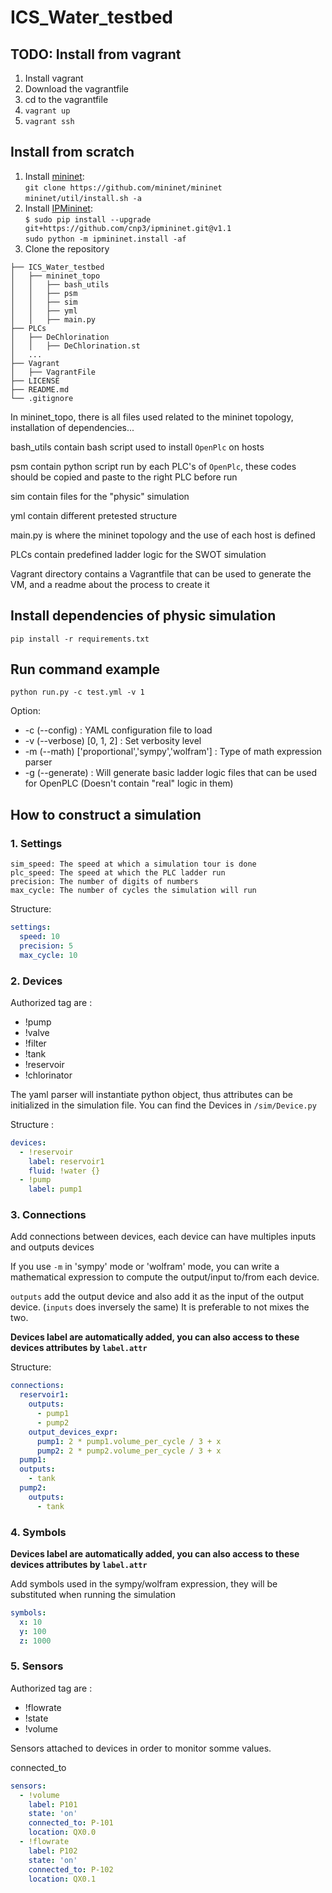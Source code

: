 # ICS_Water_testbed

## TODO: Install from vagrant
1. Install vagrant
2. Download the vagrantfile
3. cd to the vagrantfile
4. `vagrant up`
5. `vagrant ssh`

## Install from scratch
1. Install [mininet](https://mininet.org/download/): \
`git clone https://github.com/mininet/mininet` \
`mininet/util/install.sh -a`
2. Install [IPMininet](https://ipmininet.readthedocs.io/en/latest/install.html): \
`$ sudo pip install --upgrade git+https://github.com/cnp3/ipmininet.git@v1.1` \
`sudo python -m ipmininet.install -af`
3. Clone the repository

```Tree
├── ICS_Water_testbed
│   ├── mininet_topo
│   │   ├── bash_utils
│   │   ├── psm
│   │   ├── sim
│   │   ├── yml
│   │   ├── main.py
├── PLCs
│   ├── DeChlorination
│   │   ├── DeChlorination.st
│   ...
├── Vagrant
│   ├── VagrantFile
├── LICENSE
├── README.md
└── .gitignore
```
In mininet_topo, there is all files used related to the mininet topology, installation of dependencies...

bash_utils contain bash script used to install `OpenPlc` on hosts

psm contain python script run by each PLC's of `OpenPlc`, these codes should be copied and paste to the right PLC before run

sim contain files for the "physic" simulation

yml contain different pretested structure

main.py is where the mininet topology and the use of each host is defined

PLCs contain predefined ladder logic for the SWOT simulation

Vagrant directory contains a Vagrantfile that can be used to generate the VM, and a readme about the process to create it


## Install dependencies of physic simulation
`pip install -r requirements.txt`

## Run command example
`python run.py -c test.yml -v 1`

Option:
- -c (--config) : YAML configuration file to load
- -v (--verbose) [0, 1, 2] : Set verbosity level
- -m (--math) ['proportional','sympy','wolfram'] : Type of math expression parser
- -g (--generate) : Will generate basic ladder logic files that can be used for OpenPLC (Doesn't contain "real" logic in them)
## How to construct a simulation
### 1. Settings
    sim_speed: The speed at which a simulation tour is done
    plc_speed: The speed at which the PLC ladder run
    precision: The number of digits of numbers
    max_cycle: The number of cycles the simulation will run
Structure:
```yaml
settings:
  speed: 10
  precision: 5
  max_cycle: 10
```
### 2. Devices
Authorized tag are :
- !pump
- !valve
- !filter
- !tank
- !reservoir
- !chlorinator

The yaml parser will instantiate python object, thus attributes can be initialized
in the simulation file. You can find the Devices in `/sim/Device.py`

Structure :
```yaml
devices:
  - !reservoir
    label: reservoir1
    fluid: !water {}
  - !pump
    label: pump1
```
### 3. Connections
Add connections between devices, each device can have multiples inputs and outputs
devices

If you use `-m` in 'sympy' mode or 'wolfram' mode, you can write a mathematical expression
to compute the output/input to/from each device.

`outputs` add the output device and also add it as the input of the output device. (`inputs` does inversely the same)
It is preferable to not mixes the two.


**Devices label are automatically added, you can also access to these devices attributes by `label.attr`**

Structure:
```yaml
connections:
  reservoir1:
    outputs:
      - pump1
      - pump2
    output_devices_expr:
      pump1: 2 * pump1.volume_per_cycle / 3 + x
      pump2: 2 * pump2.volume_per_cycle / 3 + x
  pump1:
  outputs:
    - tank
  pump2:
    outputs:
      - tank
```
### 4. Symbols
**Devices label are automatically added, you can also access to these devices attributes by `label.attr`**

Add symbols used in the sympy/wolfram expression, they will be substituted when running the simulation
```yaml
symbols:
  x: 10
  y: 100
  z: 1000
```
### 5. Sensors
Authorized tag are :
- !flowrate
- !state
- !volume

Sensors attached to devices in order to monitor somme values.

connected_to
```yaml
sensors:
  - !volume
    label: P101
    state: 'on'
    connected_to: P-101
    location: QX0.0
  - !flowrate
    label: P102
    state: 'on'
    connected_to: P-102
    location: QX0.1
```